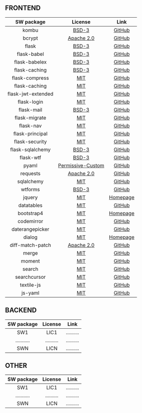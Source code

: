 ## FRONTEND

| SW package  |  License   | Link       |
| :---------: | :--------: | :--------: |
| kombu | [BSD-3](https://github.com/celery/kombu/blob/master/LICENSE) | [GitHub](https://github.com/celery/kombu) |
| bcrypt | [Apache 2.0](https://github.com/pyca/bcrypt/blob/master/LICENSE) | [GitHub](https://github.com/pyca/bcrypt/) |
| flask | [BSD-3](https://github.com/pallets/flask/blob/master/LICENSE) | [GitHub](https://github.com/pallets/flask) |
| flask-babel | [BSD-3](https://github.com/python-babel/flask-babel/blob/master/LICENSE) | [GitHub](https://github.com/python-babel/flask-babel) |
| flask-babelex | [BSD-3](https://github.com/mrjoes/flask-babelex/blob/master/LICENSE) | [GitHub](https://github.com/mrjoes/flask-babelex) |
| flask-caching | [BSD-3](https://github.com/sh4nks/flask-caching/blob/master/LICENSE) | [GitHub](https://github.com/sh4nks/flask-caching) |
| flask-compress | [MIT](https://github.com/jmcarp/flask-compress/blob/master/LICENSE) | [GitHub](https://github.com/jmcarp/flask-compress) |
| flask-caching | [MIT](https://github.com/ThaWeatherman/flask-hashing/blob/master/LICENSE.txt) | [GitHub](https://github.com/ThaWeatherman/flask-hashing) |
| flask-jwt-extended | [MIT](https://github.com/vimalloc/flask-jwt-extended/blob/master/LICENSE) | [GitHub](https://github.com/vimalloc/flask-jwt-extended) |
| flask-login | [MIT](https://github.com/maxcountryman/flask-login/blob/master/LICENSE) | [GitHub](https://github.com/maxcountryman/flask-login) |
| flask-mail | [BSD-3](https://github.com/mattupstate/flask-mail/blob/master/LICENSE) | [GitHub](https://github.com/mattupstate/flask-mail) |
| flask-migrate | [MIT](https://github.com/miguelgrinberg/Flask-Migrate/blob/master/LICENSE) | [GitHub](https://github.com/miguelgrinberg/Flask-Migrate) |
| flask-nav | [MIT](https://github.com/mbr/flask-nav/blob/master/LICENSE) | [GitHub](https://github.com/mbr/flask-nav) |
| flask-principal | [MIT](https://github.com/mattupstate/flask-principal/blob/master/LICENSE) | [GitHub](https://github.com/mattupstate/flask-principal) |
| flask-security | [MIT](https://github.com/mattupstate/flask-security/blob/develop/LICENSE) | [GitHub](https://github.com/mattupstate/flask-security) |
| flask-sqlalchemy | [BSD-3](https://github.com/mitsuhiko/flask-sqlalchemy/blob/master/LICENSE) | [GitHub](https://github.com/mitsuhiko/flask-sqlalchemy) |
| flask-wtf | [BSD-3](https://github.com/lepture/flask-wtf/blob/master/LICENSE) | [GitHub](https://github.com/lepture/flask-wtf) |
| pyaml | [Permissive-Custom](https://github.com/mk-fg/pretty-yaml/blob/master/COPYING) | [GitHub](https://github.com/mk-fg/pretty-yaml) |
| requests | [Apache 2.0](https://github.com/requests/requests/blob/master/LICENSE) | [GitHub](https://github.com/requests/requests) |
| sqlalchemy | [MIT](https://github.com/sqlalchemy/sqlalchemy/blob/master/LICENSE) | [GitHub](https://github.com/sqlalchemy/sqlalchemy) |
| wtforms | [BSD-3](https://github.com/wtforms/wtforms/blob/master/LICENSE.rst) | [GitHub](https://github.com/wtforms/wtforms) |
| jquery | [MIT](https://tldrlegal.com/license/mit-license) | [Homepage](https://jquery.org/) |
| datatables | [MIT](https://github.com/DataTables/DataTables/blob/master/license.txt) | [GitHub](https://github.com/DataTables/DataTables) |
| bootstrap4 | [MIT](https://getbootstrap.com/docs/4.0/about/license/) | [Homepage](https://getbootstrap.com/) |
| codemirror | [MIT](https://github.com/codemirror/CodeMirror/blob/master/LICENSE) | [GitHub](https://github.com/codemirror/CodeMirror) |
| daterangepicker | [MIT](https://github.com/dangrossman/daterangepicker) | [GitHub](https://github.com/dangrossman/daterangepicker) |
| dialog | [MIT](https://tldrlegal.com/license/mit-license) | [Homepage](https://jqueryui.com/dialog/) |
| diff-match-patch | [Apache 2.0](https://github.com/google/diff-match-patch/blob/master/LICENSE) | [GitHub](https://github.com/google/diff-match-patch) |
| merge | [MIT](https://github.com/yeikos/js.merge/blob/master/LICENSE) | [GitHub](https://github.com/yeikos/js.merge) |
| moment | [MIT](https://github.com/moment/moment/blob/develop/LICENSE) | [GitHub](https://github.com/moment/moment/) |
| search | [MIT](https://github.com/codemirror/CodeMirror/blob/master/LICENSE) | [GitHub](https://github.com/codemirror/CodeMirror/tree/master/addon/search) |
| searchcursor | [MIT](https://github.com/codemirror/CodeMirror/blob/master/LICENSE) | [GitHub](https://github.com/codemirror/CodeMirror/tree/master/addon/search) |
| textile-js | [MIT](https://github.com/borgar/textile-js/blob/master/LICENSE) | [GitHub](https://github.com/borgar/textile-js) |
| js-yaml | [MIT](https://github.com/nodeca/js-yaml) | [GitHub](https://github.com/nodeca/js-yaml) |


## BACKEND

| SW package  |  License   | Link       |
| :---------: | :--------: | :--------: |
| SW1         | LIC1       | .......... |
| ........... | .......... | .......... |
| SWN         | LICN       | .......... |

## OTHER

| SW package  |  License   | Link       |
| :---------: | :--------: | :--------: |
| SW1         | LIC1       | .......... |
| ........... | .......... | .......... |
| SWN         | LICN       | .......... |

